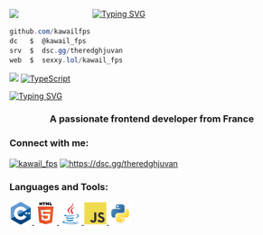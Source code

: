<a href="https://git.io/typing-svg"><img src="https://readme-typing-svg.demolab.com?font=Fira+Code&pause=1000&color=F70000&width=435&lines=kawail_fps+|+Le+fan+de+b%C3%A9b%C3%A9+yoda" alt="Typing SVG" /></a>
<img align="left" src="https://cdn.discordapp.com/attachments/1408176612125577280/1410402170028822759/51339-babyyoda-christmas.png?ex=68b0e2e1&is=68af9161&hm=bed5935f7cd4f17215b80d88786a4653fdf25d8fd0e941ed085b9fb9ce1add0e&" width="147"/>
```csharp
github.com/kawailfps
dc   $  @kawail_fps
srv  $  dsc.gg/theredghjuvan
web  $  sexxy.lol/kawail_fps
```
![](https://komarev.com/ghpvc/?username=kawailfps) [![TypeScript](https://badges.frapsoft.com/typescript/love/typescript.svg?v=101)](https://github.com/ellerbrock/typescript-badges/) 

[![Typing SVG](https://readme-typing-svg.demolab.com?font=Fira+Code&pause=1000&color=00F747&width=435&lines=Hi+my+fake+name+is+kawail+i'm+developer+;and+i+love+baby+yoda+i'm+coding+;on+java+script+html+python+and+more)](https://git.io/typing-svg)

<h3 align="center">A passionate frontend developer from France</h3>

<h3 align="left">Connect with me:</h3>
<p align="left">
<a href="https://www.youtube.com/c/kawail_fps" target="blank"><img align="center" src="https://raw.githubusercontent.com/rahuldkjain/github-profile-readme-generator/master/src/images/icons/Social/youtube.svg" alt="kawail_fps" height="30" width="40" /></a>
<a href="https://dsc.gg/theredghjuvanyt" target="blank"><img align="center" src="https://raw.githubusercontent.com/rahuldkjain/github-profile-readme-generator/master/src/images/icons/Social/discord.svg" alt="https://dsc.gg/theredghjuvan" height="30" width="40" /></a>
</p>

<h3 align="left">Languages and Tools:</h3>
<p align="left"> <a href="https://www.w3schools.com/cpp/" target="_blank" rel="noreferrer"> <img src="https://raw.githubusercontent.com/devicons/devicon/master/icons/cplusplus/cplusplus-original.svg" alt="cplusplus" width="40" height="40"/> </a> <a href="https://www.w3.org/html/" target="_blank" rel="noreferrer"> <img src="https://raw.githubusercontent.com/devicons/devicon/master/icons/html5/html5-original-wordmark.svg" alt="html5" width="40" height="40"/> </a> <a href="https://www.java.com" target="_blank" rel="noreferrer"> <img src="https://raw.githubusercontent.com/devicons/devicon/master/icons/java/java-original.svg" alt="java" width="40" height="40"/> </a> <a href="https://developer.mozilla.org/en-US/docs/Web/JavaScript" target="_blank" rel="noreferrer"> <img src="https://raw.githubusercontent.com/devicons/devicon/master/icons/javascript/javascript-original.svg" alt="javascript" width="40" height="40"/> </a> <a href="https://www.python.org" target="_blank" rel="noreferrer"> <img src="https://raw.githubusercontent.com/devicons/devicon/master/icons/python/python-original.svg" alt="python" width="40" height="40"/> </a> </p>
